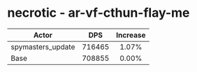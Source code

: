 # necrotic - ar-vf-cthun-flay-me
| Actor | DPS | Increase |
|---|:---:|:---:|
|spymasters_update|716465|1.07%|
|Base|708855|0.00%|

